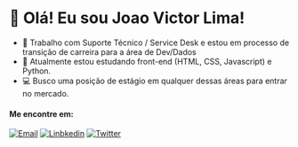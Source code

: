 # 👋 Olá! Eu sou Joao Victor Lima!
- 💼 Trabalho com Suporte Técnico / Service Desk e estou em processo de transição de carreira para a área de Dev/Dados
- 📘 Atualmente estou estudando front-end (HTML, CSS, Javascript) e Python.
- 💻 Busco uma posição de estágio em qualquer dessas áreas para entrar no mercado.

#### Me encontre em:
[![Email](https://img.shields.io/badge/Gmail-D14836?style=for-the-badge&logo=gmail&logoColor=white)](mailto:jaovbslima@gmail.com)
[![Linbkedin](https://img.shields.io/badge/LinkedIn-0077B5?style=for-the-badge&logo=linkedin&logoColor=white)](https://www.linkedin.com/in/joaovbslima/)
[![Twitter](https://img.shields.io/badge/Twitter-1DA1F2?style=for-the-badge&logo=twitter&logoColor=white)](https://twitter.com/joaovbslima)

<!---
joaovbslima/joaovbslima is a ✨ special ✨ repository because its `README.md` (this file) appears on your GitHub profile.
You can click the Preview link to take a look at your changes.
--->
